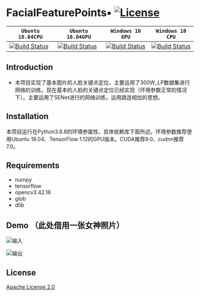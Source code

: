 # FacialFeaturePoints• [![License](http://dftech.oss-cn-hangzhou.aliyuncs.com/opendface/img/apache_2.svg)](https://opensource.org/licenses/Apache-2.0)


| **`Ubuntu 18.04CPU`** | **`Ubuntu 18.04GPU`** | **`Windows 10 GPU`** | **`Windows 10 CPU`** |
|-----------------|---------------------|------------------|-------------------|
| [![Build Status](http://dftech.oss-cn-hangzhou.aliyuncs.com/opendface/img/build_pass.svg)](http://dftech.oss-cn-hangzhou.aliyuncs.com/opendface/img/build_pass.svg) | [![Build Status](http://dftech.oss-cn-hangzhou.aliyuncs.com/opendface/img/build_pass.svg)](http://dftech.oss-cn-hangzhou.aliyuncs.com/opendface/img/build_pass.svg) | [![Build Status](http://dftech.oss-cn-hangzhou.aliyuncs.com/opendface/img/build_pass.svg)](http://dftech.oss-cn-hangzhou.aliyuncs.com/opendface/img/build_pass.svg) | [![Build Status](http://dftech.oss-cn-hangzhou.aliyuncs.com/opendface/img/build_pass.svg)](http://dftech.oss-cn-hangzhou.aliyuncs.com/opendface/img/build_pass.svg) |


## Introduction
- 本项目实现了基本图片的人脸关键点定位，主要运用了300W_LP数据集进行网络的训练。现在基本的人脸的关键点定位已经实现（环境参数正常的情况下）。主要运用了SENet进行的网络训练，运用跳连相加的思想。

## Installation

本项目运行在Python3.6.8的环境参属性，具体依赖库下面所述。环境参数推荐使用Ubuntu 18.04、TensorFlow 1.12的GPU版本。CUDA推荐9.0、cudnn推荐7.0。

## Requirements
* numpy
* tensorflow
* opencv3.42.16
* glob
* dlib



## Demo （此处借用一张女神照片）

![输入]()  

![输出]()  


## License

[Apache License 2.0](LICENSE)

